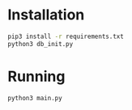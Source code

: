 Installation
============

```bash
pip3 install -r requirements.txt
python3 db_init.py
```


Running
=======

```bash
python3 main.py
```